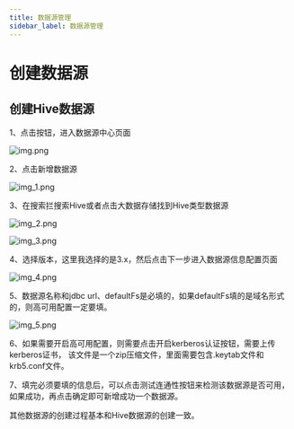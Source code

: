 ```yaml
---
title: 数据源管理
sidebar_label: 数据源管理
---
```


# 创建数据源

## 创建Hive数据源

1、点击按钮，进入数据源中心页面

![img.png](/img/readme/img.png)

2、点击新增数据源

![img_1.png](/img/readme/img_1.png)

3、在搜索拦搜索Hive或者点击大数据存储找到Hive类型数据源

![img_2.png](/img/readme/img_2.png)

![img_3.png](/img/readme/img_3.png)

4、选择版本，这里我选择的是3.x，然后点击下一步进入数据源信息配置页面

![img_4.png](/img/readme/img_4.png)


5、数据源名称和jdbc url、defaultFs是必填的，如果defaultFs填的是域名形式的，则高可用配置一定要填。

![img_5.png](/img/readme/img_5.png)

6、如果需要开启高可用配置，则需要点击开启kerberos认证按钮，需要上传kerberos证书，
该文件是一个zip压缩文件，里面需要包含.keytab文件和krb5.conf文件。

7、填完必须要填的信息后，可以点击测试连通性按钮来检测该数据源是否可用，如果成功，再点击确定即可新增成功一个数据源。


其他数据源的创建过程基本和Hive数据源的创建一致。

